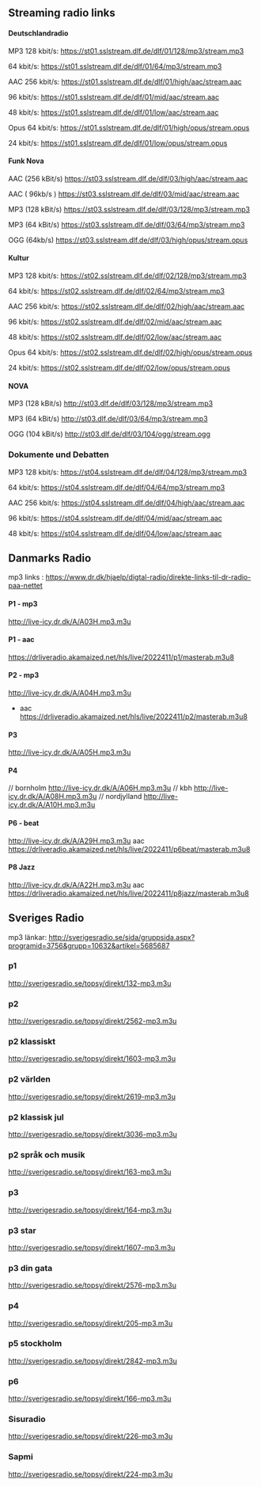 ## Streaming radio links 


#### Deutschlandradio 

MP3
128 kbit/s:
https://st01.sslstream.dlf.de/dlf/01/128/mp3/stream.mp3

64 kbit/s:
https://st01.sslstream.dlf.de/dlf/01/64/mp3/stream.mp3

AAC
256 kbit/s:
https://st01.sslstream.dlf.de/dlf/01/high/aac/stream.aac

96 kbit/s:
https://st01.sslstream.dlf.de/dlf/01/mid/aac/stream.aac

48 kbit/s:
https://st01.sslstream.dlf.de/dlf/01/low/aac/stream.aac

Opus
64 kbit/s:
https://st01.sslstream.dlf.de/dlf/01/high/opus/stream.opus

24 kbit/s:
https://st01.sslstream.dlf.de/dlf/01/low/opus/stream.opus


#### Funk Nova

AAC (256 kBit/s) 
https://st03.sslstream.dlf.de/dlf/03/high/aac/stream.aac

AAC ( 96kb/s )
https://st03.sslstream.dlf.de/dlf/03/mid/aac/stream.aac

MP3 (128 kBit/s) 
https://st03.sslstream.dlf.de/dlf/03/128/mp3/stream.mp3

MP3 (64 kBit/s) 
https://st03.sslstream.dlf.de/dlf/03/64/mp3/stream.mp3

OGG (64kb/s)
https://st03.sslstream.dlf.de/dlf/03/high/opus/stream.opus


#### Kultur

MP3
128 kbit/s:
https://st02.sslstream.dlf.de/dlf/02/128/mp3/stream.mp3

64 kbit/s:
https://st02.sslstream.dlf.de/dlf/02/64/mp3/stream.mp3

AAC
256 kbit/s:
https://st02.sslstream.dlf.de/dlf/02/high/aac/stream.aac

96 kbit/s:
https://st02.sslstream.dlf.de/dlf/02/mid/aac/stream.aac

48 kbit/s:
https://st02.sslstream.dlf.de/dlf/02/low/aac/stream.aac

Opus
64 kbit/s:
https://st02.sslstream.dlf.de/dlf/02/high/opus/stream.opus

24 kbit/s:
https://st02.sslstream.dlf.de/dlf/02/low/opus/stream.opus


#### NOVA

MP3 (128 kBit/s) 
http://st03.dlf.de/dlf/03/128/mp3/stream.mp3

MP3 (64 kBit/s) 
http://st03.dlf.de/dlf/03/64/mp3/stream.mp3

OGG (104 kBit/s) 
http://st03.dlf.de/dlf/03/104/ogg/stream.ogg


### Dokumente und Debatten

MP3
128 kbit/s:
https://st04.sslstream.dlf.de/dlf/04/128/mp3/stream.mp3

64 kbit/s:
https://st04.sslstream.dlf.de/dlf/04/64/mp3/stream.mp3

AAC
256 kbit/s:
https://st04.sslstream.dlf.de/dlf/04/high/aac/stream.aac

96 kbit/s:
https://st04.sslstream.dlf.de/dlf/04/mid/aac/stream.aac

48 kbit/s:
https://st04.sslstream.dlf.de/dlf/04/low/aac/stream.aac




## Danmarks Radio 

mp3 links : 
https://www.dr.dk/hjaelp/digtal-radio/direkte-links-til-dr-radio-paa-nettet

#### P1 - mp3
http://live-icy.dr.dk/A/A03H.mp3.m3u

#### P1 - aac
https://drliveradio.akamaized.net/hls/live/2022411/p1/masterab.m3u8

#### P2 - mp3 
http://live-icy.dr.dk/A/A04H.mp3.m3u
- aac
https://drliveradio.akamaized.net/hls/live/2022411/p2/masterab.m3u8

#### P3
http://live-icy.dr.dk/A/A05H.mp3.m3u

#### P4
// bornholm 
http://live-icy.dr.dk/A/A06H.mp3.m3u
// kbh
http://live-icy.dr.dk/A/A08H.mp3.m3u
// nordjylland
http://live-icy.dr.dk/A/A10H.mp3.m3u

#### P6 - beat 
http://live-icy.dr.dk/A/A29H.mp3.m3u
aac
https://drliveradio.akamaized.net/hls/live/2022411/p6beat/masterab.m3u8

#### P8 Jazz
http://live-icy.dr.dk/A/A22H.mp3.m3u
aac
https://drliveradio.akamaized.net/hls/live/2022411/p8jazz/masterab.m3u8




## Sveriges Radio 

mp3 länkar: 
http://sverigesradio.se/sida/gruppsida.aspx?programid=3756&grupp=10632&artikel=5685687

### p1 
http://sverigesradio.se/topsy/direkt/132-mp3.m3u

### p2
http://sverigesradio.se/topsy/direkt/2562-mp3.m3u

### p2 klassiskt 
http://sverigesradio.se/topsy/direkt/1603-mp3.m3u

### p2 världen
http://sverigesradio.se/topsy/direkt/2619-mp3.m3u

### p2 klassisk jul
http://sverigesradio.se/topsy/direkt/3036-mp3.m3u

### p2 språk och musik 
http://sverigesradio.se/topsy/direkt/163-mp3.m3u

### p3 
http://sverigesradio.se/topsy/direkt/164-mp3.m3u

### p3 star
http://sverigesradio.se/topsy/direkt/1607-mp3.m3u

### p3 din gata 
http://sverigesradio.se/topsy/direkt/2576-mp3.m3u

### p4 
http://sverigesradio.se/topsy/direkt/205-mp3.m3u

### p5 stockholm 
http://sverigesradio.se/topsy/direkt/2842-mp3.m3u

### p6
http://sverigesradio.se/topsy/direkt/166-mp3.m3u

### Sisuradio
http://sverigesradio.se/topsy/direkt/226-mp3.m3u

### Sapmi
http://sverigesradio.se/topsy/direkt/224-mp3.m3u

